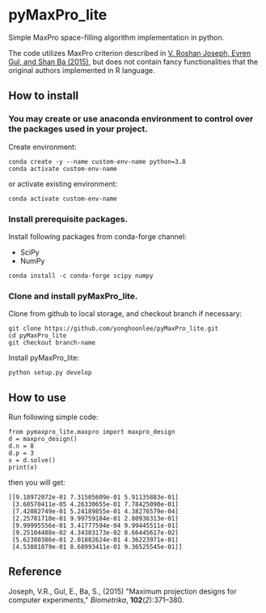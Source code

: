 # pyMaxPro\_lite

Simple MaxPro space-filling algorithm implementation in python.

The code utilizes MaxPro criterion described in [V. Roshan Joseph, Evren Gul, and Shan Ba (2015)](https://doi.org/10.1093/biomet/asv002), but does not contain fancy functionalities that the original authors implemented in R language.

## How to install

### You may create or use anaconda environment to control over the packages used in your project.

Create environment:
```
conda create -y --name custom-env-name python=3.8
conda activate custom-env-name
```

or activate existing environment:
```
conda activate custom-env-name
```

### Install prerequisite packages.

Install following packages from conda-forge channel:
* SciPy
* NumPy

```
conda install -c conda-forge scipy numpy
```

### Clone and install pyMaxPro\_lite.

Clone from github to local storage, and checkout branch if necessary:
```
git clone https://github.com/yonghoonlee/pyMaxPro_lite.git
cd pyMaxPro_lite
git checkout branch-name
```

Install pyMaxPro\_lite:
```
python setup.py develop
```

## How to use

Run following simple code:
```
from pymaxpro_lite.maxpro import maxpro_design
d = maxpro_design()
d.n = 8
d.p = 3
x = d.solve()
print(x)
```

then you will get:
```
[[9.18972072e-01 7.31505609e-01 5.91135883e-01]
 [3.60570411e-05 4.26330655e-01 7.78425090e-01]
 [7.42082749e-01 5.24189855e-01 4.38276579e-04]
 [2.25781710e-01 9.99759184e-01 2.80936313e-01]
 [9.99995556e-01 3.41777594e-04 9.99445511e-01]
 [9.25104488e-02 4.34303173e-02 8.66445617e-02]
 [5.62380386e-01 2.01882624e-01 4.36223971e-01]
 [4.53881879e-01 8.68993411e-01 9.36525545e-01]]
```

## Reference

Joseph, V.R., Gul, E., Ba, S., (2015) "Maximum projection designs for computer experiments," *Biometrika*, **102**(*2*):371–380.
